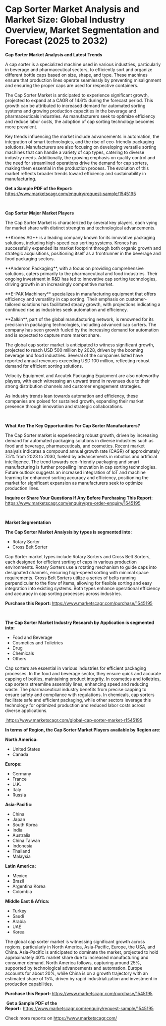 <p><h1>Cap Sorter Market Analysis and Market Size: Global Industry Overview, Market Segmentation and Forecast (2025 to 2032)</h1></p><p><strong>Cap Sorter Market Analysis and Latest Trends</strong></p>
<p><p>A cap sorter is a specialized machine used in various industries, particularly in beverage and pharmaceutical sectors, to efficiently sort and organize different bottle caps based on size, shape, and type. These machines ensure that production lines operate seamlessly by preventing misalignment and ensuring the proper caps are used for respective containers.</p><p>The Cap Sorter Market is anticipated to experience significant growth, projected to expand at a CAGR of 14.6% during the forecast period. This growth can be attributed to increased demand for automated sorting systems and growing production capacities in the beverage and pharmaceuticals industries. As manufacturers seek to optimize efficiency and reduce labor costs, the adoption of cap sorting technology becomes more prevalent.</p><p>Key trends influencing the market include advancements in automation, the integration of smart technologies, and the rise of eco-friendly packaging solutions. Manufacturers are also focusing on developing versatile sorting machines that can handle a variety of cap types, catering to diverse industry needs. Additionally, the growing emphasis on quality control and the need for streamlined operations drive the demand for cap sorters, making them essential in the production process. The evolution of this market reflects broader trends toward efficiency and sustainability in manufacturing.</p></p>
<p><strong>Get a Sample PDF of the Report:&nbsp;</strong> <a href="https://www.marketscagr.com/enquiry/request-sample/1545195?utm_campaign=2987&utm_medium=2&utm_source=Github&utm_content=ia&utm_term=08042025&utm_id=cap-sorter">https://www.marketscagr.com/enquiry/request-sample/1545195</a></p>
<p>&nbsp;</p>
<p><strong>Cap Sorter Major Market Players</strong></p>
<p><p>The Cap Sorter Market is characterized by several key players, each vying for market share with distinct strengths and technological advancements. </p><p>**Krones AG** is a leading company known for its innovative packaging solutions, including high-speed cap sorting systems. Krones has successfully expanded its market footprint through both organic growth and strategic acquisitions, positioning itself as a frontrunner in the beverage and food packaging sectors.</p><p>**Anderson Packaging**, with a focus on providing comprehensive solutions, caters primarily to the pharmaceutical and food industries. Their ongoing investment in R&D has led to innovative cap sorting technologies, driving growth in an increasingly competitive market.</p><p>**E-PAK Machinery** specializes in manufacturing equipment that offers efficiency and versatility in cap sorting. Their emphasis on customer-tailored solutions has facilitated steady growth, with projections indicating a continued rise as industries seek automation and efficiency.</p><p>**Zalkin**, part of the global manufacturing network, is renowned for its precision in packaging technologies, including advanced cap sorters. The company has seen growth fueled by the increasing demand for automation and is expected to capture more market share.</p><p>The global cap sorter market is anticipated to witness significant growth, projected to reach USD 500 million by 2028, driven by the booming beverage and food industries. Several of the companies listed have reported annual revenues exceeding USD 100 million, reflecting robust demand for efficient sorting solutions.</p><p>Velocity Equipment and Accutek Packaging Equipment are also noteworthy players, with each witnessing an upward trend in revenues due to their strong distribution channels and customer engagement strategies.</p><p>As industry trends lean towards automation and efficiency, these companies are poised for sustained growth, expanding their market presence through innovation and strategic collaborations.</p></p>
<p>&nbsp;</p>
<p><strong>What Are The Key Opportunities For Cap Sorter Manufacturers?</strong></p>
<p><p>The Cap Sorter market is experiencing robust growth, driven by increasing demand for automated packaging solutions in diverse industries such as food and beverage, pharmaceuticals, and cosmetics. Recent market analysis indicates a compound annual growth rate (CAGR) of approximately 7.5% from 2023 to 2030, fueled by advancements in robotics and artificial intelligence. The trend towards eco-friendly packaging and smart manufacturing is further propelling innovation in cap sorting technologies. Future outlook suggests an increased integration of IoT and machine learning for enhanced sorting accuracy and efficiency, positioning the market for significant expansion as manufacturers seek to optimize production lines.</p></p>
<p><strong>Inquire or Share Your Questions If Any Before Purchasing This Report:</strong> <a href="https://www.marketscagr.com/enquiry/pre-order-enquiry/1545195?utm_campaign=2987&utm_medium=2&utm_source=Github&utm_content=ia&utm_term=08042025&utm_id=cap-sorter">https://www.marketscagr.com/enquiry/pre-order-enquiry/1545195</a></p>
<p>&nbsp;</p>
<p><strong>Market Segmentation</strong></p>
<p><strong>The Cap Sorter Market Analysis by types is segmented into:</strong></p>
<p><ul><li>Rotary Sorter</li><li>Cross Belt Sorter</li></ul></p>
<p><p>Cap Sorter market types include Rotary Sorters and Cross Belt Sorters, each designed for efficient sorting of caps in various production environments. Rotary Sorters use a rotating mechanism to guide caps into designated channels, ensuring high-speed sorting with minimal space requirements. Cross Belt Sorters utilize a series of belts running perpendicular to the flow of items, allowing for flexible sorting and easy integration into existing systems. Both types enhance operational efficiency and accuracy in cap sorting processes across industries.</p></p>
<p><strong>Purchase this Report:&nbsp;</strong><a href="https://www.marketscagr.com/purchase/1545195?utm_campaign=2987&utm_medium=2&utm_source=Github&utm_content=ia&utm_term=08042025&utm_id=cap-sorter">https://www.marketscagr.com/purchase/1545195</a></p>
<p>&nbsp;</p>
<p><strong>The Cap Sorter Market Industry Research by Application is segmented into:</strong></p>
<p><ul><li>Food and Beverage</li><li>Cosmetics and Toiletries</li><li>Drug</li><li>Chemicals</li><li>Others</li></ul></p>
<p><p>Cap sorters are essential in various industries for efficient packaging processes. In the food and beverage sector, they ensure quick and accurate capping of bottles, maintaining product integrity. In cosmetics and toiletries, cap sorters streamline assembly lines, enhancing speed and reducing waste. The pharmaceutical industry benefits from precise capping to ensure safety and compliance with regulations. In chemicals, cap sorters facilitate safe and efficient packaging, while other sectors leverage this technology for optimized production and reduced labor costs across diverse applications.</p></p>
<p><a href="https://www.marketscagr.com/global-cap-sorter-market-r1545195?utm_campaign=2987&utm_medium=2&utm_source=Github&utm_content=ia&utm_term=08042025&utm_id=cap-sorter">&nbsp;https://www.marketscagr.com/global-cap-sorter-market-r1545195</a></p>
<p><strong>In terms of Region, the Cap Sorter Market Players available by Region are:</strong></p>
<p>
    <p> <strong> North America: </strong>
        <ul>
            <li>United States</li>
            <li>Canada</li>
        </ul>
        </p> 
    <p> <strong> Europe: </strong>
        <ul>
            <li>Germany</li>
            <li>France</li>
            <li>U.K.</li>
            <li>Italy</li>
            <li>Russia</li>
        </ul>
        </p> 
    <p> <strong> Asia-Pacific: </strong>
        <ul>
            <li>China</li>
            <li>Japan</li>
            <li>South Korea</li>
            <li>India</li>
            <li>Australia</li>
            <li>China Taiwan</li>
            <li>Indonesia</li>
            <li>Thailand</li>
            <li>Malaysia</li>
        </ul>
        </p> 
    <p> <strong> Latin America: </strong>
        <ul>
            <li>Mexico</li>
            <li>Brazil</li>
            <li>Argentina Korea</li>
            <li>Colombia</li>
        </ul>
        </p> 
    <p> <strong> Middle East & Africa: </strong>
        <ul>
            <li>Turkey</li>
            <li>Saudi</li>
            <li>Arabia</li>
            <li>UAE</li>
            <li>Korea</li>
        </ul>
    </p>
    </p>
<p><p>The global cap sorter market is witnessing significant growth across regions, particularly in North America, Asia-Pacific, Europe, the USA, and China. Asia-Pacific is anticipated to dominate the market, projected to hold approximately 40% market share due to increased manufacturing and consumer demand. North America follows, capturing around 25%, supported by technological advancements and automation. Europe accounts for about 20%, while China is on a growth trajectory with an estimated share of 15%, driven by rapid industrialization and investment in production capabilities.</p></p>
<p><strong>Purchase this Report: </strong><a href="https://www.marketscagr.com/purchase/1545195?utm_campaign=2987&utm_medium=2&utm_source=Github&utm_content=ia&utm_term=08042025&utm_id=cap-sorter">https://www.marketscagr.com/purchase/1545195</a></p>
<p>&nbsp;<strong>Get a Sample PDF of the Report:&nbsp;&nbsp;</strong><a href="https://www.marketscagr.com/enquiry/request-sample/1545195?utm_campaign=2987&utm_medium=2&utm_source=Github&utm_content=ia&utm_term=08042025&utm_id=cap-sorter">https://www.marketscagr.com/enquiry/request-sample/1545195</a></p>
<p><strong></strong></p>
<p>Check more reports on <a href="https://www.marketscagr.com/?utm_campaign=2987&utm_medium=2&utm_source=Github&utm_content=ia&utm_term=08042025&utm_id=cap-sorter">https://www.marketscagr.com/</a></p>